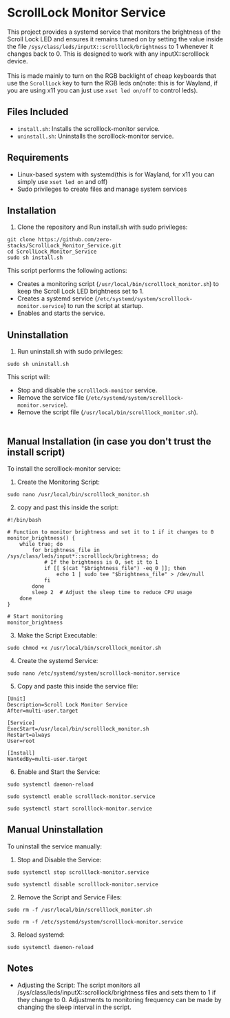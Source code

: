 # ScrollLock Monitor Service
This project provides a systemd service that monitors the brightness of the Scroll Lock LED and ensures it remains turned on by setting the value inside the file `/sys/class/leds/inputX::scrolllock/brightness` to 1 whenever it changes back to 0. This is designed to work with any inputX::scrolllock device.
<br/><br/>
This is made mainly to turn on the RGB backlight of cheap keyboards that use the `ScrollLock` key to turn the RGB leds on(note: this is for Wayland, if you are using x11 you can just use `xset led on/off` to control leds).
## Files Included
- `install.sh`: Installs the scrolllock-monitor service.
- `uninstall.sh`: Uninstalls the scrolllock-monitor service.
## Requirements
- Linux-based system with systemd(this is for Wayland, for x11 you can simply use `xset led on` and off)
- Sudo privileges to create files and manage system services
## Installation
1. Clone the repository and Run install.sh with sudo privileges:
```
git clone https://github.com/zero-stacks/ScrollLock_Monitor_Service.git
cd ScrollLock_Monitor_Service
sudo sh install.sh
```
This script performs the following actions:
- Creates a monitoring script (`/usr/local/bin/scrolllock_monitor.sh`) to keep the Scroll Lock LED brightness set to 1.
- Creates a systemd service (`/etc/systemd/system/scrolllock-monitor.service`) to run the script at startup.
- Enables and starts the service.
## Uninstallation
1. Run uninstall.sh with sudo privileges:
```
sudo sh uninstall.sh

```
This script will:
- Stop and disable the `scrolllock-monitor` service.
- Remove the service file (`/etc/systemd/system/scrolllock-monitor.service`).
- Remove the script file (`/usr/local/bin/scrolllock_monitor.sh`).
<br/><br/>
## Manual Installation (in case you don't trust the install script)
To install the scrolllock-monitor service:
1. Create the Monitoring Script:
```
sudo nano /usr/local/bin/scrolllock_monitor.sh
```
2. copy and past this inside the script:
```
#!/bin/bash

# Function to monitor brightness and set it to 1 if it changes to 0
monitor_brightness() {
    while true; do
        for brightness_file in /sys/class/leds/input*::scrolllock/brightness; do
            # If the brightness is 0, set it to 1
            if [[ $(cat "$brightness_file") -eq 0 ]]; then
                echo 1 | sudo tee "$brightness_file" > /dev/null
            fi
        done
        sleep 2  # Adjust the sleep time to reduce CPU usage
    done
}

# Start monitoring
monitor_brightness

```
3. Make the Script Executable:
```
sudo chmod +x /usr/local/bin/scrolllock_monitor.sh
```
4. Create the systemd Service:
```
sudo nano /etc/systemd/system/scrolllock-monitor.service
```
5. Copy and paste this inside the service file:
```
[Unit]
Description=Scroll Lock Monitor Service
After=multi-user.target

[Service]
ExecStart=/usr/local/bin/scrolllock_monitor.sh
Restart=always
User=root

[Install]
WantedBy=multi-user.target
```
6. Enable and Start the Service:
```
sudo systemctl daemon-reload
```
```
sudo systemctl enable scrolllock-monitor.service
```
```
sudo systemctl start scrolllock-monitor.service
```
## Manual Uninstallation
To uninstall the service manually:
1. Stop and Disable the Service:
```
sudo systemctl stop scrolllock-monitor.service
```
```
sudo systemctl disable scrolllock-monitor.service
```
2. Remove the Script and Service Files:
```
sudo rm -f /usr/local/bin/scrolllock_monitor.sh
```
```
sudo rm -f /etc/systemd/system/scrolllock-monitor.service
```
3. Reload systemd:
```
sudo systemctl daemon-reload
```
## Notes
- Adjusting the Script: The script monitors all /sys/class/leds/inputX::scrolllock/brightness files and sets them to 1 if they change to 0. Adjustments to monitoring frequency can be made by changing the sleep interval in the script.
